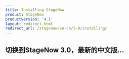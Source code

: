```yaml
---
title: Installing StageNow
product: StageNow
productversion: '4.1'
layout: redirect.html
redirect_url: /stagenow/sn-cn/3-0/installing/
---
```


## 切换到StageNow 3.0，最新的中文版...
